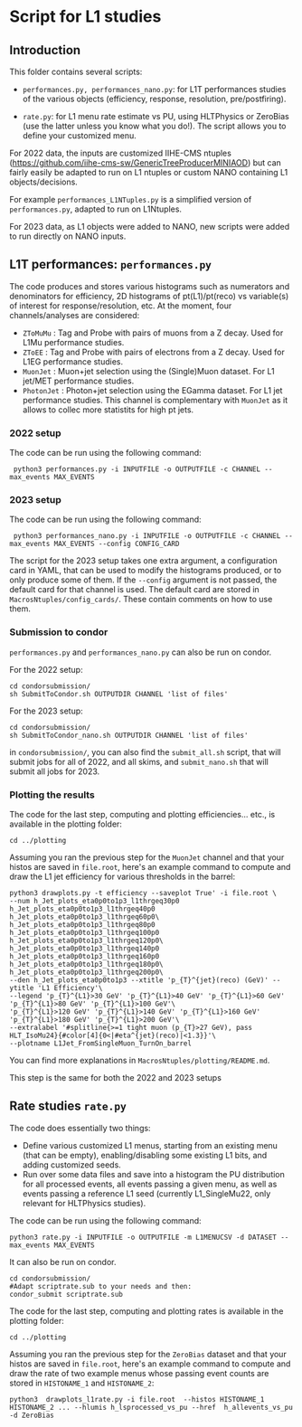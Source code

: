 # Script for L1 studies 

## Introduction 

This folder contains several scripts: 

- ```performances.py, performances_nano.py```: for L1T performances studies of the various objects (efficiency, response, resolution, pre/postfiring). 

- ```rate.py```: for L1 menu rate estimate vs PU, using HLTPhysics or ZeroBias (use the latter unless you know what you do!). The script allows you to define your customized menu. 

For 2022 data, the inputs are customized IIHE-CMS ntuples (https://github.com/iihe-cms-sw/GenericTreeProducerMINIAOD) but can fairly easily be adapted to run on L1 ntuples or custom NANO containing L1 objects/decisions. 

For example ```performances_L1NTuples.py``` is a simplified version of ```performances.py```, adapted to run on L1Ntuples.  

For 2023 data, as L1 objects were added to NANO, new scripts were added to run directly on NANO inputs.

## L1T performances:  ```performances.py``` 

The code produces and stores various histograms such as numerators and denominators for efficiency, 2D histograms of pt(L1)/pt(reco) vs variable(s) of interest for response/resolution, etc. At the moment, four channels/analyses are considered: 

- ```ZToMuMu``` : Tag and Probe with pairs of muons from a Z decay. Used for L1Mu performance studies. 
- ```ZToEE``` : Tag and Probe with pairs of electrons from a Z decay. Used for L1EG performance studies. 
- ```MuonJet``` : Muon+jet selection using the (Single)Muon dataset. For L1 jet/MET performance studies.
- ```PhotonJet``` : Photon+jet selection using the EGamma dataset. For L1 jet performance studies. This channel is complementary with ```MuonJet``` as it allows to collec more statistits for high pt jets. 

### 2022 setup

The code can be run using the following command: 

``` python3 performances.py -i INPUTFILE -o OUTPUTFILE -c CHANNEL --max_events MAX_EVENTS```

### 2023 setup

The code can be run using the following command: 
 
``` python3 performances_nano.py -i INPUTFILE -o OUTPUTFILE -c CHANNEL --max_events MAX_EVENTS --config CONFIG_CARD```

The script for the 2023 setup takes one extra argument, a configuration card in YAML,
that can be used to modify the histograms produced, or to only produce some of them.
If the `--config` argument is not passed, the default card for that channel is used.
The default card are stored in `MacrosNtuples/config_cards/`. 
These contain comments on how to use them.

### Submission to condor

`performances.py` and `performances_nano.py` can also be run on condor.

For the 2022 setup: 
```
cd condorsubmission/
sh SubmitToCondor.sh OUTPUTDIR CHANNEL 'list of files'
```

For the 2023 setup: 
```
cd condorsubmission/
sh SubmitToCondor_nano.sh OUTPUTDIR CHANNEL 'list of files'
```

in `condorsubmission/`, you can also find the `submit_all.sh` script, that will 
submit jobs for all of 2022, and all skims,
and `submit_nano.sh` that will submit all jobs for 2023.

### Plotting the results

The code for the last step, computing and plotting efficiencies... etc., is available in the plotting folder: 

```
cd ../plotting
```
Assuming you ran the previous step for the ```MuonJet``` channel and that your histos are saved in ```file.root```, here's an example command to compute and draw the L1 jet efficiency for various thresholds in the barrel:
```
python3 drawplots.py -t efficiency --saveplot True' -i file.root \
--num h_Jet_plots_eta0p0to1p3_l1thrgeq30p0 h_Jet_plots_eta0p0to1p3_l1thrgeq40p0 h_Jet_plots_eta0p0to1p3_l1thrgeq60p0\
h_Jet_plots_eta0p0to1p3_l1thrgeq80p0 h_Jet_plots_eta0p0to1p3_l1thrgeq100p0 h_Jet_plots_eta0p0to1p3_l1thrgeq120p0\ 
h_Jet_plots_eta0p0to1p3_l1thrgeq140p0 h_Jet_plots_eta0p0to1p3_l1thrgeq160p0 h_Jet_plots_eta0p0to1p3_l1thrgeq180p0\
h_Jet_plots_eta0p0to1p3_l1thrgeq200p0\
--den h_Jet_plots_eta0p0to1p3 --xtitle 'p_{T}^{jet}(reco) (GeV)' --ytitle 'L1 Efficiency'\
--legend 'p_{T}^{L1}>30 GeV' 'p_{T}^{L1}>40 GeV' 'p_{T}^{L1}>60 GeV' 'p_{T}^{L1}>80 GeV' 'p_{T}^{L1}>100 GeV'\
'p_{T}^{L1}>120 GeV' 'p_{T}^{L1}>140 GeV' 'p_{T}^{L1}>160 GeV' 'p_{T}^{L1}>180 GeV' 'p_{T}^{L1}>200 GeV'\
--extralabel '#splitline{>=1 tight muon (p_{T}>27 GeV), pass HLT_IsoMu24}{#color[4]{0<|#eta^{jet}(reco)|<1.3}}'\
--plotname L1Jet_FromSingleMuon_TurnOn_barrel
```

You can find more explanations in `MacrosNtuples/plotting/README.md`.

This step is the same for both the 2022 and 2023 setups
 

## Rate studies  ```rate.py``` 
The code does essentially two things: 
- Define various customized L1 menus, starting from an existing menu (that can be empty), enabling/disabling some existing L1 bits, and adding customized seeds. 
- Run over some data files and save into a histogram the PU distribution for all processed events, all events passing a given menu, as well as events passing a reference L1 seed (currently L1_SingleMu22, only relevant for HLTPhysics studies).  


The code can be run using the following command: 

```python3 rate.py -i INPUTFILE -o OUTPUTFILE -m L1MENUCSV -d DATASET --max_events MAX_EVENTS```
 
It can also be run on condor. 

```
cd condorsubmission/
#Adapt scriptrate.sub to your needs and then: 
condor_submit scriptrate.sub 
```

The code for the last step, computing and plotting rates is available in the plotting folder: 

```
cd ../plotting
```
Assuming you ran the previous step for the ```ZeroBias``` dataset and that your histos are saved in ```file.root```, here's an example command to compute and draw the rate of two example menus whose passing event counts are stored in ```HISTONAME_1``` and ```HISTONAME_2```:
```
python3  drawplots_l1rate.py -i file.root  --histos HISTONAME_1 HISTONAME_2 ... --hlumis h_lsprocessed_vs_pu --href  h_allevents_vs_pu  -d ZeroBias
```

